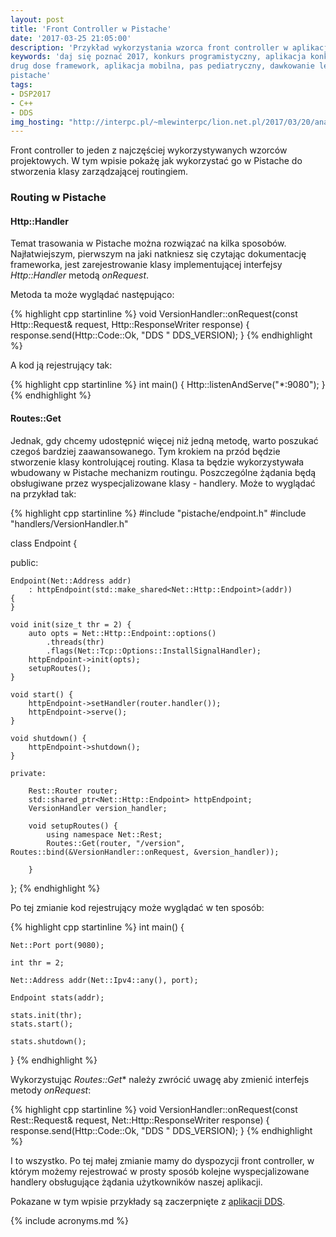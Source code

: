 ```yaml
---
layout: post
title: 'Front Controller w Pistache'
date: '2017-03-25 21:05:00'
description: 'Przykład wykorzystania wzorca front controller w aplikacji REST'
keywords: 'daj się poznać 2017, konkurs programistyczny, aplikacja konkursowa,
drug dose framework, aplikacja mobilna, pas pediatryczny, dawkowanie leków, front controller,
pistache'
tags:
- DSP2017
- C++
- DDS
img_hosting: "http://interpc.pl/~mlewinterpc/lion.net.pl/2017/03/20/analiza-wymagan-dla-serwera-dawek-lekow/"
---
```


Front controller to jeden z najczęściej wykorzystywanych wzorców projektowych.
W tym wpisie pokażę jak wykorzystać go w Pistache do stworzenia klasy zarządzającej
routingiem.

### Routing w Pistache

#### Http::Handler

Temat trasowania w Pistache można rozwiązać na kilka sposobów. Najłatwiejszym,
pierwszym na jaki natkniesz się czytając dokumentację frameworka, jest zarejestrowanie
klasy implementującej interfejsy *Http::Handler* metodą *onRequest*.

Metoda ta może wyglądać następująco:

{% highlight cpp startinline %}
void VersionHandler::onRequest(const Http::Request& request, Http::ResponseWriter response) {
    response.send(Http::Code::Ok, "DDS " DDS_VERSION);
}
{% endhighlight %}

A kod ją rejestrujący tak:

{% highlight cpp startinline %}
int main() {
    Http::listenAndServe<VersionHandler>("*:9080");
}
{% endhighlight %}

#### Routes::Get

Jednak, gdy chcemy udostępnić więcej niż jedną metodę, warto poszukać czegoś 
bardziej zaawansowanego. Tym krokiem na przód będzie stworzenie klasy 
kontrolującej routing. Klasa ta będzie wykorzystywała wbudowany w Pistache 
mechanizm routingu. Poszczególne żądania będą obsługiwane przez wyspecjalizowane 
klasy - handlery. Może to wyglądać na przykład tak:

{% highlight cpp startinline %}
#include "pistache/endpoint.h"
#include "handlers/VersionHandler.h"

class Endpoint
{
    
public:
    
    Endpoint(Net::Address addr)
        : httpEndpoint(std::make_shared<Net::Http::Endpoint>(addr))
    {
    }
    
    void init(size_t thr = 2) {
        auto opts = Net::Http::Endpoint::options()
            .threads(thr)
            .flags(Net::Tcp::Options::InstallSignalHandler);
        httpEndpoint->init(opts);
        setupRoutes();
    }

    void start() {
        httpEndpoint->setHandler(router.handler());
        httpEndpoint->serve();
    }
        
    void shutdown() {
        httpEndpoint->shutdown();
    }
        
    private:
        
        Rest::Router router;
        std::shared_ptr<Net::Http::Endpoint> httpEndpoint;
        VersionHandler version_handler;
        
        void setupRoutes() {
            using namespace Net::Rest;
            Routes::Get(router, "/version", Routes::bind(&VersionHandler::onRequest, &version_handler));

        }
};
{% endhighlight %}

Po tej zmianie kod rejestrujący może wyglądać w ten sposób:

{% highlight cpp startinline %}
int main() {
    
    Net::Port port(9080);

    int thr = 2;

    Net::Address addr(Net::Ipv4::any(), port);

    Endpoint stats(addr);

    stats.init(thr);
    stats.start();

    stats.shutdown();
}
{% endhighlight %}

Wykorzystując *Routes::Get** należy zwrócić uwagę aby zmienić interfejs metody *onRequest*:

{% highlight cpp startinline %}
void VersionHandler::onRequest(const Rest::Request& request, Net::Http::ResponseWriter response) {
    response.send(Http::Code::Ok, "DDS " DDS_VERSION);
}
{% endhighlight %}

I to wszystko. Po tej małej zmianie mamy do dyspozycji front controller, w którym
możemy rejestrować w prosty sposób kolejne wyspecjalizowane handlery obsługujące 
żądania użytkowników naszej aplikacji.

Pokazane w tym wpisie przykłady są zaczerpnięte z [aplikacji DDS][1].

[1]: https://github.com/maciejlew/drug-dose-server

{% include acronyms.md %}